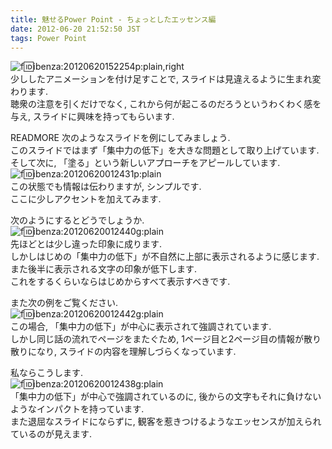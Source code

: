 ```yaml
---
title: 魅せるPower Point - ちょっとしたエッセンス編
date: 2012-06-20 21:52:50 JST
tags: Power Point
---
```


![f:id:ibenza:20120620152254p:plain,right](//cdn-ak.f.st-hatena.com/images/fotolife/i/ibenza/20120620/20120620152254.png)<br />
少ししたアニメーションを付け足すことで, スライドは見違えるように生まれ変わります.<br />
聴衆の注意を引くだけでなく, これから何が起こるのだろうというわくわく感を与え, スライドに興味を持ってもらいます.

READMORE
次のようなスライドを例にしてみましょう.<br />
このスライドではまず「集中力の低下」を大きな問題として取り上げています.<br />
そして次に, 「塗る」という新しいアプローチをアピールしています.<br />![f:id:ibenza:20120620012431p:plain](//cdn-ak.f.st-hatena.com/images/fotolife/i/ibenza/20120620/20120620012431.png)<br />
この状態でも情報は伝わりますが, シンプルです.<br />
ここに少しアクセントを加えてみます.

次のようにするとどうでしょうか.<br />![f:id:ibenza:20120620012440g:plain](//cdn-ak.f.st-hatena.com/images/fotolife/i/ibenza/20120620/20120620012440.gif)<br />
先ほどとは少し違った印象に成ります.<br />
しかしはじめの「集中力の低下」が不自然に上部に表示されるように感じます.<br />
また後半に表示される文字の印象が低下します.<br />
これをするくらいならはじめからすべて表示すべきです.

また次の例をご覧ください.<br />![f:id:ibenza:20120620012442g:plain](//cdn-ak.f.st-hatena.com/images/fotolife/i/ibenza/20120620/20120620012442.gif)<br />
この場合, 「集中力の低下」が中心に表示されて強調されています.<br />
しかし同じ話の流れでページをまたぐため, 1ページ目と2ページ目の情報が散り散りになり, スライドの内容を理解しづらくなっています.

私ならこうします.<br />![f:id:ibenza:20120620012438g:plain](//cdn-ak.f.st-hatena.com/images/fotolife/i/ibenza/20120620/20120620012438.gif)<br />
「集中力の低下」が中心で強調されているのに, 後からの文字もそれに負けないようなインパクトを持っています.<br />
また退屈なスライドにならずに, 観客を惹きつけるようなエッセンスが加えられているのが見えます.

